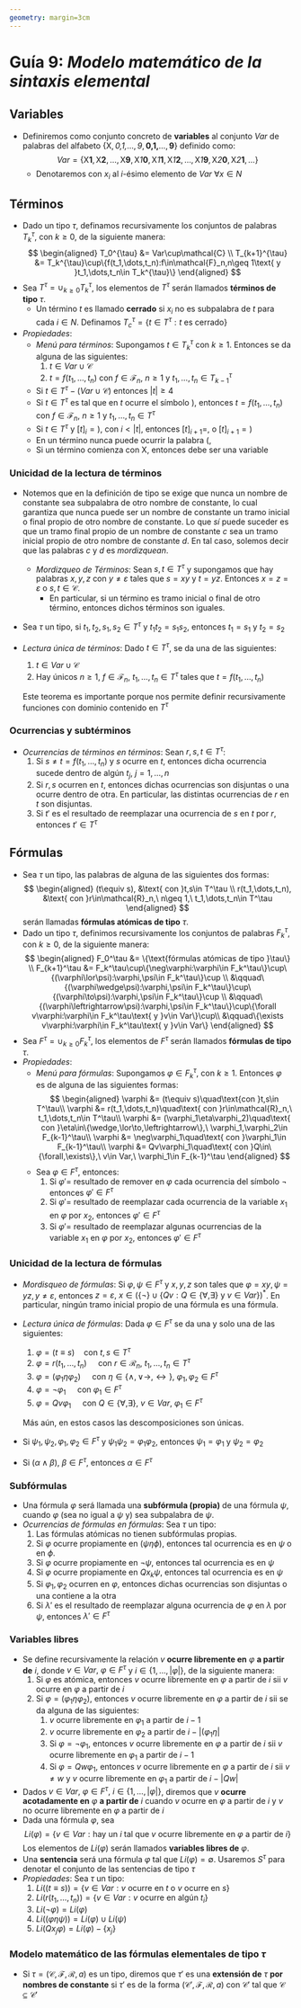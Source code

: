 ```yaml
---
geometry: margin=3cm
---
```


# Guía 9: _Modelo matemático de la sintaxis elemental_

## Variables

- Definiremos como conjunto concreto de **variables** al conjunto $Var$ de palabras del alfabeto $\{\mathsf{X},\textit{0,1,}\dots,\textit{9},\textbf{0,1,}\dots,\textbf{9}\}$ definido como:
  $$Var=\{\textsf{X}\textbf{1},\textsf{X}\textbf{2},\dots,\textsf{X}\textbf{9},\textsf{X}\textit{1}\textbf{0},\textsf{X}\textit{1}\textbf{1},\textsf{X}\textit{1}\textbf{2},\dots,\textsf{X}\textit{1}\textbf{9},\textsf{X}\textit{2}\textbf{0},\textsf{X}\textit{2}\textbf{1},\dots\}$$
  - Denotaremos con $x_i$ al $i$-ésimo elemento de $Var\ \forall x\in N$

## Términos

- Dado un tipo $\tau$, definamos recursivamente los conjuntos de palabras $T_k^{\tau}$, con $k\geq 0$, de la siguiente manera:
  $$
  \begin{aligned}
      T_0^{\tau} &= Var\cup\mathcal{C} \\
      T_{k+1}^{\tau} &= T_k^{\tau}\cup\{f(t_1,\dots,t_n):f\in\mathcal{F}_n,n\geq 1\text{ y }t_1,\dots,t_n\in T_k^{\tau}\}
  \end{aligned}
  $$
- Sea $T^{\tau}=\cup_{k\geq 0} T_k^{\tau}$, los elementos de $T^{\tau}$ serán llamados **términos de tipo** $\tau$.
  - Un término $t$ es llamado **cerrado** si $x_i$ no es subpalabra de $t$ para cada $i\in N$. Definamos $T_c^{\tau}=\{t\in T^{\tau}:t\text{ es cerrado}\}$
- _Propiedades_:
  - _Menú para términos_: Supongamos $t\in T_k^\tau$ con $k\geq 1$. Entonces se da alguna de las siguientes:
    1. $t\in Var\cup\mathcal{C}$
    2. $t=f(t_1,\dots,t_n)$ con $f\in\mathcal{F}_n,\ n\geq 1$ y $t_1,\dots,t_n\in T_{k-1}^\tau$
  - Si $t\in T^\tau-(Var\cup\mathcal{C})$ entonces $|t|\geq 4$
  - Si $t\in T^\tau$ es tal que en $t$ ocurre el símbolo $)$, entonces $t=f(t_1,\dots,t_n)$ con $f\in\mathcal{F}_n,\ n\geq 1$ y $t_1,\dots,t_n\in T^\tau$
  - Si $t\in T^\tau$ y $[t]_i=)$, con $i<|t|$, entonces $[t]_{i+1}=,$ o $[t]_{i+1}=)$
  - En un término nunca puede ocurrir la palabra $(,$
  - Si un término comienza con $\mathsf{X}$, entonces debe ser una variable

### Unicidad de la lectura de términos

- Notemos que en la definición de tipo se exige que nunca un nombre de constante sea subpalabra de otro nombre de constante, lo cual garantiza que nunca puede ser un nombre de constante un tramo inicial o final propio de otro nombre de constante. Lo que _sí_ puede suceder es que un tramo final propio de un nombre de constante $c$ sea un tramo inicial propio de otro nombre de constante $d$. En tal caso, solemos decir que las palabras $c$ y $d$ es _mordizquean_.
  - _Mordizqueo de Términos_: Sean $s,t\in T^\tau$ y supongamos que hay palabras $x,y,z$ con $y\neq\varepsilon$ tales que $s=xy$ y $t=yz$. Entonces $x=z=\varepsilon$ o $s,t\in\mathcal{C}$.
    - En particular, si un término es tramo inicial o final de otro término, entonces dichos términos son iguales.
- Sea $\tau$ un tipo, si $t_1,t_2,s_1,s_2\in T^\tau$ y $t_1t_2=s_1s_2$, entonces $t_1=s_1$ y $t_2=s_2$
- _Lectura única de términos_: Dado $t\in T^\tau$, se da una de las siguientes:

  1. $t\in Var\cup\mathcal{C}$
  2. Hay únicos $n\geq 1,\ f\in\mathcal{F}_n,\ t_1,\dots,t_n\in T^\tau$ tales que $t=f(t_1,\dots,t_n)$

  Este teorema es importante porque nos permite definir recursivamente funciones con dominio contenido en $T^\tau$

### Ocurrencias y subtérminos

- _Ocurrencias de términos en términos_: Sean $r,s,t\in T^\tau$:
  1. Si $s\neq t=f(t_1,\dots,t_n)$ y $s$ ocurre en $t$, entonces dicha ocurrencia sucede dentro de algún $t_j,\ j=1,\dots,n$
  2. Si $r,s$ ocurren en $t$, entonces dichas ocurrencias son disjuntas o una ocurre dentro de otra. En particular, las distintas ocurrencias de $r$ en $t$ son disjuntas.
  3. Si $t'$ es el resultado de reemplazar una ocurrencia de $s$ en $t$ por $r$, entonces $t'\in T^\tau$

## Fórmulas

- Sea $\tau$ un tipo, las palabras de alguna de las siguientes dos formas:
  $$
  \begin{aligned}
      (t\equiv s), &\text{ con }t,s\in T^\tau \\
      r(t_1,\dots,t_n), &\text{ con }r\in\mathcal{R}_n,\ n\geq 1,\ t_1,\dots,t_n\in T^\tau
  \end{aligned}
  $$
  serán llamadas **fórmulas atómicas de tipo** $\tau$.
- Dado un tipo $\tau$, definimos recursivamente los conjuntos de palabras $F_k^\tau$, con $k\geq 0$, de la siguiente manera:
  $$
  \begin{aligned}
    F_0^\tau &= \{\text{fórmulas atómicas de tipo }\tau\} \\
    F_{k+1}^\tau &= F_k^\tau\cup\{\neg\varphi:\varphi\in F_k^\tau\}\cup\{(\varphi\lor\psi):\varphi,\psi\in F_k^\tau\}\cup \\
    &\qquad\{(\varphi\wedge\psi):\varphi,\psi\in F_k^\tau\}\cup\{(\varphi\to\psi):\varphi,\psi\in F_k^\tau\}\cup \\
    &\qquad\{(\varphi\leftrightarrow\psi):\varphi,\psi\in F_k^\tau\}\cup\{\forall v\varphi:\varphi\in F_k^\tau\text{ y }v\in Var\}\cup\\
    &\qquad\{\exists v\varphi:\varphi\in F_k^\tau\text{ y }v\in Var\}
  \end{aligned}
  $$
- Sea $F^\tau=\cup_{k\geq 0}F_k^\tau$, los elementos de $F^\tau$ serán llamados **fórmulas de tipo** $\tau$.
- _Propiedades_:
  - _Menú para fórmulas_: Supongamos $\varphi\in F_k^\tau$, con $k\geq 1$. Entonces $\varphi$ es de alguna de las siguientes formas:
    $$
    \begin{aligned}
        \varphi &= (t\equiv s)\quad\text{con }t,s\in T^\tau\\
        \varphi &= r(t_1,\dots,t_n)\quad\text{ con }r\in\mathcal{R}_n,\ t_1,\dots,t_n\in T^\tau\\
        \varphi &= (\varphi_1\eta\varphi_2)\quad\text{ con }\eta\in\{\wedge,\lor\to,\leftrightarrow\},\ \varphi_1,\varphi_2\in F_{k-1}^\tau\\
        \varphi &= \neg\varphi_1\quad\text{ con }\varphi_1\in F_{k-1}^\tau\\
        \varphi &= Qv\varphi_1\quad\text{ con }Q\in\{\forall,\exists\},\ v\in Var,\ \varphi_1\in F_{k-1}^\tau
    \end{aligned}
    $$
  - Sea $\varphi\in F^\tau$, entonces:
    1. Si $\varphi'=$ resultado de remover en $\varphi$ cada ocurrencia del símbolo $\neg$ entonces $\varphi'\in F^\tau$
    2. Si $\varphi'=$ resultado de reemplazar cada ocurrencia de la variable $x_1$ en $\varphi$ por $x_2$, entonces $\varphi'\in F^\tau$
    3. Si $\varphi'=$ resultado de reemplazar algunas ocurrencias de la variable $x_1$ en $\varphi$ por $x_2$, entonces $\varphi'\in F^\tau$

### Unicidad de la lectura de fórmulas

- _Mordisqueo de fórmulas_: Si $\varphi,\psi\in F^\tau$ y $x,y,z$ son tales que $\varphi=xy,\psi=yz,y\neq\varepsilon$, entonces $z=\varepsilon,\ x\in(\{\neg\}\cup\{Qv:Q\in\{\forall,\exists\}\text{ y }v\in Var\})^*$. En particular, ningún tramo inicial propio de una fórmula es una fórmula.
- _Lectura única de fórmulas_: Dada $\varphi\in F^\tau$ se da una y solo una de las siguientes:

  1. $\varphi = (t\equiv s)\quad\text{con }t,s\in T^\tau$
  2. $\varphi = r(t_1,\dots,t_n)\quad\text{ con }r\in\mathcal{R}_n,\ t_1,\dots,t_n\in T^\tau$
  3. $\varphi = (\varphi_1\eta\varphi_2)\quad\text{ con }\eta\in\{\wedge,\lor\to,\leftrightarrow\},\ \varphi_1,\varphi_2\in F^\tau$
  4. $\varphi = \neg\varphi_1\quad\text{ con }\varphi_1\in F^\tau$
  5. $\varphi = Qv\varphi_1\quad\text{ con }Q\in\{\forall,\exists\},\ v\in Var,\ \varphi_1\in F^\tau$

  Más aún, en estos casos las descomposiciones son únicas.

- Si $\psi_1,\psi_2,\varphi_1,\varphi_2\in F^\tau$ y $\psi_1\psi_2=\varphi_1\varphi_2$, entonces $\psi_1=\varphi_1$ y $\psi_2=\varphi_2$
- Si $(\alpha\wedge\beta),\ \beta\in F^\tau$, entonces $\alpha\in F^\tau$

### Subfórmulas

- Una fórmula $\varphi$ será llamada una **subfórmula (propia)** de una fórmula $\psi$, cuando $\varphi$ (sea no igual a $\psi$ y) sea subpalabra de $\psi$.
- _Ocurrencias de fórmulas en fórmulas_: Sea $\tau$ un tipo:
  1. Las fórmulas atómicas no tienen subfórmulas propias.
  2. Si $\varphi$ ocurre propiamente en $(\psi\eta\phi)$, entonces tal ocurrencia es en $\psi$ o en $\phi$.
  3. Si $\varphi$ ocurre propiamente en $\neg\psi$, entonces tal ocurrencia es en $\psi$
  4. Si $\varphi$ ocurre propiamente en $Qx_k\psi$, entonces tal ocurrencia es en $\psi$
  5. Si $\varphi_1,\varphi_2$ ocurren en $\varphi$, entonces dichas ocurrencias son disjuntas o una contiene a la otra
  6. Si $\lambda'$ es el resultado de reemplazar alguna ocurrencia de $\varphi$ en $\lambda$ por $\psi$, entonces $\lambda'\in F^\tau$

### Variables libres

- Se define recursivamente la relación $v$ **ocurre libremente en** $\varphi$ **a partir de** $i$, donde $v\in Var,\ \varphi\in F^\tau$ y $i\in\{1,\dots,|\varphi|\}$, de la siguiente manera:
  1. Si $\varphi$ es atómica, entonces $v$ ocurre libremente en $\varphi$ a partir de $i$ sii $v$ ocurre en $\varphi$ a partir de $i$
  2. Si $\varphi=(\varphi_1\eta\varphi_2)$, entonces $v$ ocurre libremente en $\varphi$ a partir de $i$ sii se da alguna de las siguientes:
     1. $v$ ocurre libremente en $\varphi_1$ a partir de $i-1$
     2. $v$ ocurre libremente en $\varphi_2$ a partir de $i-|(\varphi_1\eta|$
     3. Si $\varphi=\neg\varphi_1$, entonces $v$ ocurre libremente en $\varphi$ a partir de $i$ sii $v$ ocurre libremente en $\varphi_1$ a partir de $i-1$
     4. Si $\varphi=Qw\varphi_1$, entonces $v$ ocurre libremente en $\varphi$ a partir de $i$ sii $v\neq w$ y $v$ ocurre libremente en $\varphi_1$ a partir de $i-|Qw|$
- Dados $v\in Var,\ \varphi\in F^\tau,\ i\in\{1,\dots,|\varphi|\}$, diremos que $v$ **ocurre acotadamente en** $\varphi$ **a partir de** $i$ cuando $v$ ocurre en $\varphi$ a partir de $i$ y $v$ no ocurre libremente en $\varphi$ a partir de $i$
- Dada una fórmula $\varphi$, sea
  $$Li(\varphi)=\{v\in Var:\text{hay un }i\text{ tal que }v\text{ ocurre libremente en }\varphi\text{ a partir de }i\}$$
  Los elementos de $Li(\varphi)$ serán llamados **variables libres de** $\varphi$.
- Una **sentencia** será una fórmula $\varphi$ tal que $Li(\varphi)=\emptyset$. Usaremos $S^\tau$ para denotar el conjunto de las sentencias de tipo $\tau$
- _Propiedades_: Sea $\tau$ un tipo:
  1. $Li((t\equiv s))=\{v\in Var:v\text{ ocurre en }t\text{ o }v\text{ ocurre en }s\}$
  2. $Li(r(t_1,\dots,t_n))=\{v\in Var:v\text{ ocurre en algún }t_i\}$
  3. $Li(\neg\varphi)=Li(\varphi)$
  4. $Li((\varphi\eta\psi))=Li(\varphi)\cup Li(\psi)$
  5. $Li(Qx_j\varphi)=Li(\varphi)-\{x_j\}$

### Modelo matemático de las fórmulas elementales de tipo $\tau$

- Si $\tau=(\mathcal{C,F,R},a)$ es un tipo, diremos que $\tau'$ es una **extensión de** $\tau$ **por nombres de constante** si $\tau'$ es de la forma $(\mathcal{C',F,R},a)$ con $\mathcal{C'}$ tal que $\mathcal{C}\subseteq\mathcal{C'}$
